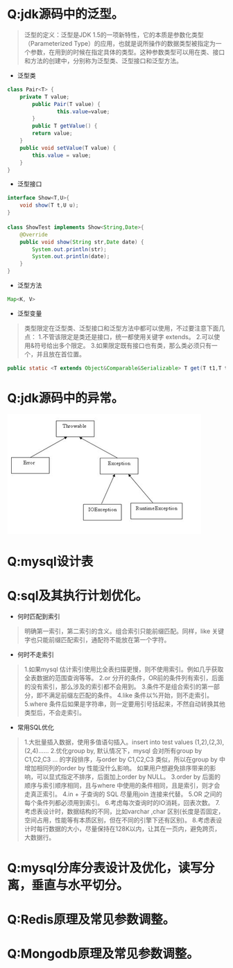 Q:jdk源码中的泛型。
===
>泛型的定义：泛型是JDK 1.5的一项新特性，它的本质是参数化类型（Parameterized Type）的应用，也就是说所操作的数据类型被指定为一个参数，在用到的时候在指定具体的类型。这种参数类型可以用在类、接口和方法的创建中，分别称为泛型类、泛型接口和泛型方法。
+ 泛型类
``` Java
class Pair<T> {  
    private T value;  
        public Pair(T value) {  
                this.value=value;  
        }  
        public T getValue() {  
        return value;  
    }  
    public void setValue(T value) {  
        this.value = value;  
    }  
}
```
+ 泛型接口
``` Java
interface Show<T,U>{  
    void show(T t,U u);  
}  
  
class ShowTest implements Show<String,Date>{  
    @Override  
    public void show(String str,Date date) {  
        System.out.println(str);  
        System.out.println(date);  
    }  
} 
```
+ 泛型方法
``` Java
Map<K, V>
```
+ 泛型变量
>类型限定在泛型类、泛型接口和泛型方法中都可以使用，不过要注意下面几点：
1.不管该限定是类还是接口，统一都使用关键字 extends。
2.可以使用&符号给出多个限定。
3.如果限定既有接口也有类，那么类必须只有一个，并且放在首位置。
``` Java
public static <T extends Object&Comparable&Serializable> T get(T t1,T t2)  
```

Q:jdk源码中的异常。
===
![Image text](https://github.com/IceDarron/Note/blob/master/Image/java_throwable.png)

Q:mysql设计表
===

Q:sql及其执行计划优化。
===
+ 何时匹配到索引
>明确第一索引，第二索引的含义。组合索引只能前缀匹配。同样，like 关键字也只能前缀匹配索引，通配符不能放在第一个字符。
+ 何时不走索引
>1.如果mysql 估计索引使用比全表扫描更慢，则不使用索引。例如几乎获取全表数据的范围查询等等。
2.or 分开的条件，OR前的条件列有索引，后面的没有索引，那么涉及的索引都不会用到。
3.条件不是组合索引的第一部分，即不满足前缀左匹配的条件。
4.like 条件以%开始，则不走索引。
5.where 条件后如果是字符串，则一定要用引号括起来，不然自动转换其他类型后，不会走索引。
+ 常用SQL优化
>1.大批量插入数据，使用多值语句插入。insert into test values (1,2),(2,3),(2,4)......
2.优化group by, 默认情况下，mysql 会对所有group by C1,C2,C3 ... 的字段排序，与order by C1,C2,C3 类似，所以在group by 中增加相同列的order by 性能没什么影响。
如果用户想避免排序带来的影响，可以显式指定不排序，后面加上order by NULL。
3.order by 后面的顺序与索引顺序相同，且与where 中使用的条件相同，且是索引，则才会走真正索引。
4.in + 子查询的 SQL 尽量用join 连接来代替。
5.OR 之间的每个条件列都必须用到索引。
6.考虑每次查询时的IO消耗，回表次数。
7.考虑表设计时，数据结构的不同，比如varchar ,char 区别(长度是否固定，空间占用，性能等有本质区别，但在不同的引擎下还有区别)。
8.考虑表设计时每行数据的大小，尽量保持在128K以内，让其在一页内，避免跨页，大数据行。

Q:mysql分库分表设计及优化，读写分离，垂直与水平切分。
===

Q:Redis原理及常见参数调整。
===

Q:Mongodb原理及常见参数调整。
===
